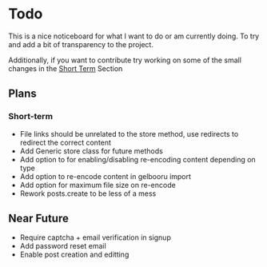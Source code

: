 # Todo

This is a nice noticeboard for what I want to do or am currently doing. To try and add a bit of transparency to the project.

Additionally, if you want to contribute try working on some of the small changes in the [Short Term](#Short-term) Section

## Plans

### Short-term

- File links should be unrelated to the store method, use redirects to redirect the correct content
- Add Generic store class for future methods
- Add option to for enabling/disabling re-encoding content depending on type
- Add option to re-encode content in gelbooru import
- Add option for maximum file size on re-encode
- Rework posts.create to be less of a mess

## Near Future

- Require captcha + email verification in signup
- Add password reset email
- Enable post creation and editting
